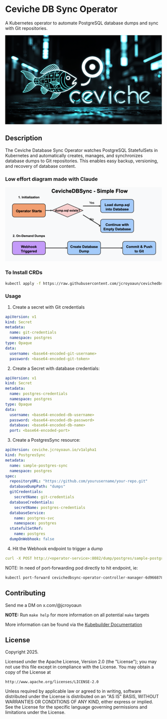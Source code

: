 # Ceviche DB Sync Operator
A Kubernetes operator to automate PostgreSQL database dumps and sync with Git repositories.

![CevicheDBSync Logo](docs/images/Leonardo_Phoenix_10_A_sleek_highcontrast_black_and_white_minim_0.jpg)

## Description
The Ceviche Database Sync Operator watches PostgreSQL StatefulSets in Kubernetes and automatically creates, manages, and synchronizes database dumps to Git repositories. This enables easy backup, versioning, and recovery of database content.

### Low effort diagram made with Claude

![CevicheDBSync Flow](docs/images/ceviche-db-sync-simplified.png)


### To Install CRDs

```sh
kubectl apply -f https://raw.githubusercontent.com/jcroyoaun/cevichedbsync/master/config/crd/bases/ceviche.jcroyoaun.io_postgressyncs.yaml
```


### Usage
1. Create a secret with Git credentials
```yaml
apiVersion: v1
kind: Secret
metadata:
  name: git-credentials
  namespace: postgres
type: Opaque
data:
  username: <base64-encoded-git-username>
  password: <base64-encoded-git-token>
```

2. Create a Secret with database credentials:
```yaml
apiVersion: v1
kind: Secret
metadata:
  name: postgres-credentials
  namespace: postgres
type: Opaque
data:
  username: <base64-encoded-db-username>
  password: <base64-encoded-db-password>
  database: <base64-encoded-db-name>
  port: <base64-encoded-port>
```

3. Create a PostgresSync resource:
```yaml
apiVersion: ceviche.jcroyoaun.io/v1alpha1
kind: PostgresSync
metadata:
  name: sample-postgres-sync
  namespace: postgres
spec:
  repositoryURL: "https://github.com/yourusername/your-repo.git"
  databaseDumpPath: "dumps"
  gitCredentials:
    secretName: git-credentials
  databaseCredentials:
    secretName: postgres-credentials
  databaseService:
    name: postgres-svc
    namespace: postgres
  statefulSetRef:
    name: postgres
  dumpOnWebhook: false
```

4. Hit the Webhook endpoint to trigger a dump
```yaml
curl -X POST http://<operator-service>:8082/dump/postgres/sample-postgres-sync

```

NOTE: In need of port-forwarding pod directly to hit endpoint, ie:
```bash
kubectl port-forward cevichedbsync-operator-controller-manager-6d96687855-hjgjw 8082:8082 -n cevichedbsync
```

## Contributing
Send me a DM on x.com/@jcroyoaun

**NOTE:** Run `make help` for more information on all potential `make` targets

More information can be found via the [Kubebuilder Documentation](https://book.kubebuilder.io/introduction.html)

## License

Copyright 2025.

Licensed under the Apache License, Version 2.0 (the "License");
you may not use this file except in compliance with the License.
You may obtain a copy of the License at

    http://www.apache.org/licenses/LICENSE-2.0

Unless required by applicable law or agreed to in writing, software
distributed under the License is distributed on an "AS IS" BASIS,
WITHOUT WARRANTIES OR CONDITIONS OF ANY KIND, either express or implied.
See the License for the specific language governing permissions and
limitations under the License.


